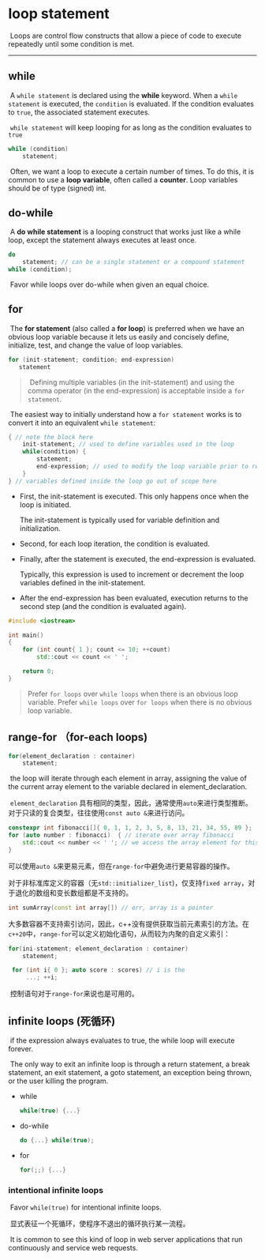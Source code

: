 # loop statement

​		Loops are control flow constructs that allow a piece of code to execute repeatedly until some condition is met.

---



## while

​		A `while statement` is declared using the **while** keyword. When a `while statement` is executed, the `condition` is evaluated. If the condition evaluates to `true`, the associated statement executes.

​		`while statement` will keep looping for as long as the condition evaluates to `true`

```c++
while (condition)
    statement;
```

​		Often, we want a loop to execute a certain number of times. To do this, it is common to use a **loop variable**, often called a **counter**. Loop variables should be of type (signed) int.



## do-while

​		A **do while statement** is a looping construct that works just like a while loop, except the statement always executes at least once. 

```c++
do
    statement; // can be a single statement or a compound statement
while (condition);
```

​		Favor while loops over do-while when given an equal choice.

## for

​		The **for statement** (also called a **for loop**) is preferred when we have an obvious loop variable because it lets us easily and concisely define, initialize, test, and change the value of loop variables.

```c++
for (init-statement; condition; end-expression)
   statement
```

> ​		Defining multiple variables (in the init-statement) and using the comma operator (in the end-expression) is acceptable inside a `for statement`.

​		The easiest way to initially understand how a `for statement` works is to convert it into an equivalent `while statement`:

```c++
{ // note the block here
    init-statement; // used to define variables used in the loop
    while(condition) {
        statement;
        end-expression; // used to modify the loop variable prior to reassessement of the condition
    }
} // variables defined inside the loop go out of scope here
```

- First, the init-statement is executed. This only happens once when the loop is initiated.

  The init-statement is typically used for variable definition and initialization.

- Second, for each loop iteration, the condition is evaluated.

- Finally, after the statement is executed, the end-expression is evaluated. 

  Typically, this expression is used to increment or decrement the loop variables defined in the init-statement.

- After the end-expression has been evaluated, execution returns to the second step (and the condition is evaluated again).

```c++
#include <iostream>

int main()
{
    for (int count{ 1 }; count <= 10; ++count)
        std::cout << count << ' ';

    return 0;
}
```

> Prefer `for loops` over `while loops` when there is an obvious loop variable.
> Prefer `while loops` over `for loops` when there is no obvious loop variable.

## range-for （for-each loops)

```c++
for(element_declaration : container)
    statement;
```

​		 the loop will iterate through each element in array, assigning the value of the current array element to the variable declared in element_declaration. 

​		`element_declaration` 具有相同的类型，因此，通常使用`auto`来进行类型推断。对于只读的复合类型，往往使用`const auto &`来进行访问。

```c++
constexpr int fibonacci[]{ 0, 1, 1, 2, 3, 5, 8, 13, 21, 34, 55, 89 };
for (auto number : fibonacci)  { // iterate over array fibonacci
    std::cout << number << ' '; // we access the array element for this iteration through variable number
}
```

​		可以使用`auto &`来更易元素，但在`range-for`中避免进行更易容器的操作。

​		对于非标准库定义的容器（无`std::initializer_list`)，仅支持`fixed array`，对于退化的数组和变长数组都是不支持的。

```c++
int sumArray(const int array[]) // err, array is a pointer
```

​		大多数容器不支持索引访问，因此，c++没有提供获取当前元素索引的方法。在`c++20`中，`range-for`可以定义初始化语句，从而较为内聚的自定义索引：
```c++
for(ini-statement; element_declaration : container)
    statement;
```

```c++
 for (int i{ 0 }; auto score : scores) // i is the 
     ...; ++i;
```

​		控制语句对于`range-for`来说也是可用的。





## infinite loops (死循环)

​		if the expression always evaluates to true, the while loop will execute forever.

​		The only way to exit an infinite loop is through a return statement, a break statement, an exit statement, a goto statement, an exception being thrown, or the user killing the program.

- while

  ```c++
  while(true) {...}
  ```

- do-while

  ```c++
  do {...} while(true);
  ```

- for

  ```c++
  for(;;) {...}
  ```

  

### intentional infinite loops

​		Favor `while(true)` for intentional infinite loops.

​		显式表征一个死循环，使程序不退出的循环执行某一流程。

​		It is common to see this kind of loop in web server applications that run continuously and service web requests.

